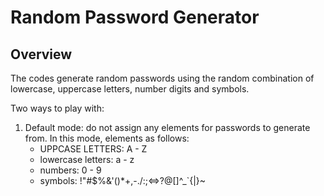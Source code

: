 # Random Password Generator
## Overview
The codes generate random passwords using the random combination of lowercase, uppercase letters, number digits and symbols.

Two ways to play with:
1. Default mode: do not assign any elements for passwords to generate from. In this mode, elements as follows:
     - UPPCASE LETTERS: A - Z
     - lowercase letters: a - z
     - numbers: 0 - 9
     - symbols: !"#$%&'()*+,-./:;<=>?@[\]^_`{|}~
